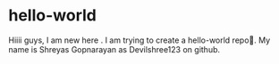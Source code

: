 # hello-world
Hiiii guys, I am new here . I am trying to create a hello-world repo🙂.
My name is Shreyas Gopnarayan as Devilshree123 on github.


